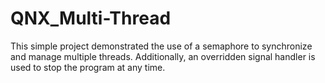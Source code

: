 # QNX_Multi-Thread
This simple project demonstrated the use of a semaphore to synchronize and manage multiple threads. Additionally, an overridden signal handler is used to stop the program at any time.

